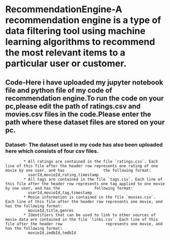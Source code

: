 # RecommendationEngine-A recommendation engine is a type of data filtering tool using machine learning algorithms to recommend the most relevant items to a particular user or customer.
## Code-Here i have uploaded my jupyter notebook file and python file of my code of recommendation engine.To run the code on your pc,please edit the path of ratings.csv and movies.csv files in the code.Please enter the path where these dataset files are stored on your pc.
### Dataset- The dataset used in my code has also been uploaded here which consists of four csv files.
            * All ratings are contained in the file `ratings.csv`. Each line of this file after the header row represents one rating of one movie by one user, and has                 the following format:
              userId,movieId,rating,timestamp
            * All tags are contained in the file `tags.csv`. Each line of this file after the header row represents one tag applied to one movie by one user, and has the               following format:
              userId,movieId,tag,timestamp
            * Movie information is contained in the file `movies.csv`. Each line of this file after the header row represents one movie, and has the following format:
              movieId,title,genres
            * Identifiers that can be used to link to other sources of movie data are contained in the file `links.csv`. Each line of this file after the header row                   represents one movie, and has the following format:
              movieId,imdbId,tmdbId
